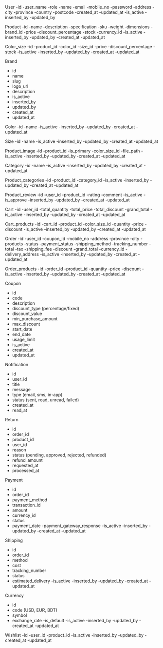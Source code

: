 User
-id
-user_name
-role
-name
-email
-mobile_no
-password
-address
-city
-province
-country
-postcode
-created_at
-updated_at
-is_active
-inserted_by
-updated_by

Product
-id
-name
-description
-specification
-sku
-weight
-dimensions
-brand_id
-price
-discount_percentage
-stock
-currency_id
-is_active
-inserted_by
-updated_by
-created_at
-updated_at


Color_size
-id
-product_id
-color_id
-size_id
-price
-discount_percentage
-stock
-is_active
-inserted_by
-updated_by
-created_at
-updated_at

Brand
- id
- name
- slug
- logo_url
- description
- is_active
- inserted_by
- updated_by
- created_at
- updated_at

Color
-id
-name
-is_active
-inserted_by
-updated_by
-created_at
-updated_at

Size
-id
-name
-is_active
-inserted_by
-updated_by
-created_at
-updated_at


Product_image
-id
-product_id
-is_primary 
-color_size_id
-file_path
-is_active
-inserted_by
-updated_by
-created_at
-updated_at

Category
-id
-name
-is_active
-inserted_by
-updated_by
-created_at
-updated_at

Product_categories
-id
-product_id
-category_id
-is_active
-inserted_by
-updated_by
-created_at
-updated_at

Product_review
-id
-user_id
-product_id
-rating
-comment
-is_active
-is_approve
-inserted_by
-updated_by
-created_at
-updated_at

Cart
-id
-user_id
-total_quantity
-total_price
-total_discount
-grand_total
-is_active
-inserted_by
-updated_by
-created_at
-updated_at

Cart_products
-id
-cart_id
-product_id
-color_size_id
-quantity
-price
-discount
-is_active
-inserted_by
-updated_by
-created_at
-updated_at



Order
-id
-user_id
-coupon_id
-mobile_no
-address
-province
-city
-products
-status
-payment_status
-shipping_method
-tracking_number
-total
-tax
-shipping_fee
-discount
-grand_total
-currency_id
-delivery_address
-is_active
-inserted_by
-updated_by
-created_at
-updated_at

Order_products
-id
-order_id
-product_id
-quantity
-price
-discount
-is_active
-inserted_by
-updated_by
-created_at
-updated_at

Coupon
- id
- code
- description
- discount_type (percentage/fixed)
- discount_value
- min_purchase_amount
- max_discount
- start_date
- end_date
- usage_limit
- is_active
- created_at
- updated_at

Notification
- id
- user_id
- title
- message
- type (email, sms, in-app)
- status (sent, read, unread, failed)
- created_at
- read_at

Return
- id
- order_id
- product_id
- user_id
- reason
- status (pending, approved, rejected, refunded)
- refund_amount
- requested_at
- processed_at



Payment
- id
- order_id
- payment_method
- transaction_id
- amount
- currency_id
- status
- payment_date
-payment_gateway_response 
-is_active
-inserted_by
-updated_by
-created_at
-updated_at

Shipping
- id
- order_id
- method
- cost
- tracking_number
- status
- estimated_delivery
-is_active
-inserted_by
-updated_by
-created_at
-updated_at

Currency
- id
- code (USD, EUR, BDT)
- symbol
- exchange_rate
-is_default
-is_active
-inserted_by
-updated_by
-created_at
-updated_at


Wishlist
-id
-user_id
-product_id
-is_active
-inserted_by
-updated_by
-created_at
-updated_at
